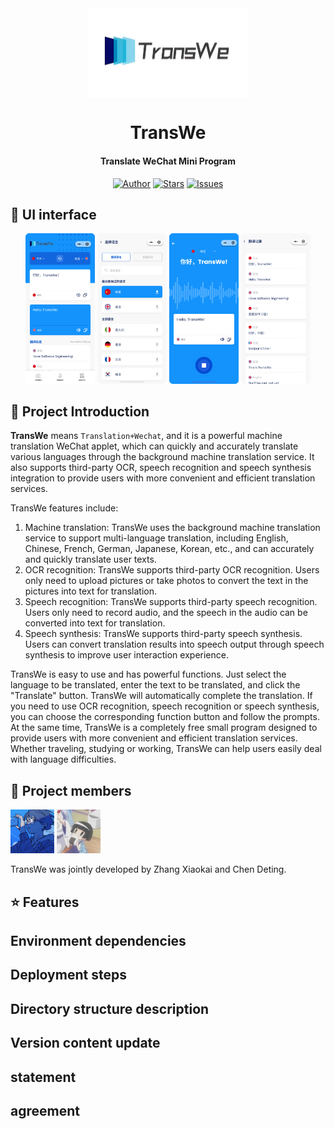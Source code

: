 <div align="center">
     <img src="./pics/icon.jpg" align="center" style="zoom:25%;">
</div>
<div align="center">
<h1 align = "center">TransWe</h1>
     <h4 align = "center">Translate WeChat Mini Program</h4>
    <a href = "https://dekrt.cn/"><img src="https://img.shields.io/badge/Author-dekrt-blue" alt="Author" /></a>
    <a href = "https://github.com/dekrt/TransWe"><img src="https://img.shields.io/github/stars/dekrt/TransWe?style=social" alt="Stars" /></a>
    <a href = "https://github.com/dekrt/TransWe/issues"><img src="https://img.shields.io/github/issues/dekrt/TransWe?color=blue&logoColor=blue" alt="Issues" /></a>
</div>



## 📱 UI interface

<div align="center">
<img src="./pics/UI_Translation_Text.png" width="22%" />
<img src="./pics/UI_Choose_Language.png" width="22%" />
<img src="./pics/UI_Translation_Voice.png" width="22%" />
<img src="./pics/UI_Translation_History.png" width="22%" />
</div>

## 📖 Project Introduction

**TransWe** means `Translation+Wechat`, and it is a powerful machine translation WeChat applet, which can quickly and accurately translate various languages through the background machine translation service. It also supports third-party OCR, speech recognition and speech synthesis integration to provide users with more convenient and efficient translation services.

TransWe features include:

1. Machine translation: TransWe uses the background machine translation service to support multi-language translation, including English, Chinese, French, German, Japanese, Korean, etc., and can accurately and quickly translate user texts.
2. OCR recognition: TransWe supports third-party OCR recognition. Users only need to upload pictures or take photos to convert the text in the pictures into text for translation.
3. Speech recognition: TransWe supports third-party speech recognition. Users only need to record audio, and the speech in the audio can be converted into text for translation.
4. Speech synthesis: TransWe supports third-party speech synthesis. Users can convert translation results into speech output through speech synthesis to improve user interaction experience.

TransWe is easy to use and has powerful functions. Just select the language to be translated, enter the text to be translated, and click the "Translate" button. TransWe will automatically complete the translation. If you need to use OCR recognition, speech recognition or speech synthesis, you can choose the corresponding function button and follow the prompts. At the same time, TransWe is a completely free small program designed to provide users with more convenient and efficient translation services. Whether traveling, studying or working, TransWe can help users easily deal with language difficulties.

## 🤝 Project members

<p>
     <a href="https://github.com/dekrt"><img src="./pics/dekrt.jpg" width="70px" alt="dekrt" border-radius: "50%"/></a>
     <a href="https://github.com/chendeting88"><img src="./pics/chendeting88.jpg" width="70px" alt="chendeting88" radius: "50%"/></a>
</p>


TransWe was jointly developed by Zhang Xiaokai and Chen Deting.

## ⭐️ Features

## Environment dependencies

## Deployment steps

## Directory structure description

## Version content update



## statement



## agreement
